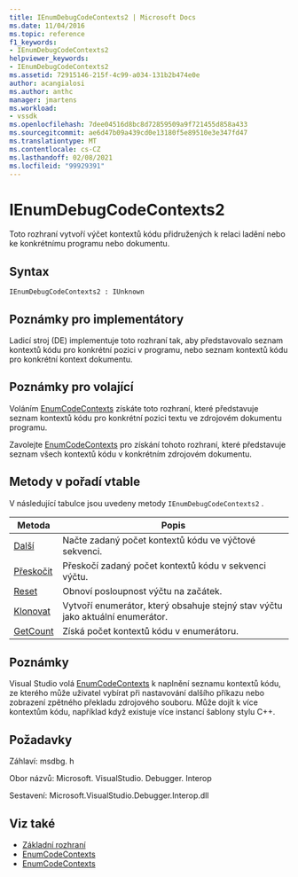 ```yaml
---
title: IEnumDebugCodeContexts2 | Microsoft Docs
ms.date: 11/04/2016
ms.topic: reference
f1_keywords:
- IEnumDebugCodeContexts2
helpviewer_keywords:
- IEnumDebugCodeContexts2
ms.assetid: 72915146-215f-4c99-a034-131b2b474e0e
author: acangialosi
ms.author: anthc
manager: jmartens
ms.workload:
- vssdk
ms.openlocfilehash: 7dee04516d8bc8d72859509a9f721455d858a433
ms.sourcegitcommit: ae6d47b09a439cd0e13180f5e89510e3e347fd47
ms.translationtype: MT
ms.contentlocale: cs-CZ
ms.lasthandoff: 02/08/2021
ms.locfileid: "99929391"
---
```

# <a name="ienumdebugcodecontexts2"></a>IEnumDebugCodeContexts2
Toto rozhraní vytvoří výčet kontextů kódu přidružených k relaci ladění nebo ke konkrétnímu programu nebo dokumentu.

## <a name="syntax"></a>Syntax

```
IEnumDebugCodeContexts2 : IUnknown
```

## <a name="notes-for-implementers"></a>Poznámky pro implementátory
 Ladicí stroj (DE) implementuje toto rozhraní tak, aby představovalo seznam kontextů kódu pro konkrétní pozici v programu, nebo seznam kontextů kódu pro konkrétní kontext dokumentu.

## <a name="notes-for-callers"></a>Poznámky pro volající
 Voláním [EnumCodeContexts](../../../extensibility/debugger/reference/idebugprogram2-enumcodecontexts.md) získáte toto rozhraní, které představuje seznam kontextů kódu pro konkrétní pozici textu ve zdrojovém dokumentu programu.

 Zavolejte [EnumCodeContexts](../../../extensibility/debugger/reference/idebugdocumentcontext2-enumcodecontexts.md) pro získání tohoto rozhraní, které představuje seznam všech kontextů kódu v konkrétním zdrojovém dokumentu.

## <a name="methods-in-vtable-order"></a>Metody v pořadí vtable
 V následující tabulce jsou uvedeny metody `IEnumDebugCodeContexts2` .

|Metoda|Popis|
|------------|-----------------|
|[Další](../../../extensibility/debugger/reference/ienumdebugcodecontexts2-next.md)|Načte zadaný počet kontextů kódu ve výčtové sekvenci.|
|[Přeskočit](../../../extensibility/debugger/reference/ienumdebugcodecontexts2-skip.md)|Přeskočí zadaný počet kontextů kódu v sekvenci výčtu.|
|[Reset](../../../extensibility/debugger/reference/ienumdebugcodecontexts2-reset.md)|Obnoví posloupnost výčtu na začátek.|
|[Klonovat](../../../extensibility/debugger/reference/ienumdebugcodecontexts2-clone.md)|Vytvoří enumerátor, který obsahuje stejný stav výčtu jako aktuální enumerátor.|
|[GetCount](../../../extensibility/debugger/reference/ienumdebugcodecontexts2-getcount.md)|Získá počet kontextů kódu v enumerátoru.|

## <a name="remarks"></a>Poznámky
 Visual Studio volá [EnumCodeContexts](../../../extensibility/debugger/reference/idebugprogram2-enumcodecontexts.md) k naplnění seznamu kontextů kódu, ze kterého může uživatel vybírat při nastavování dalšího příkazu nebo zobrazení zpětného překladu zdrojového souboru. Může dojít k více kontextům kódu, například když existuje více instancí šablony stylu C++.

## <a name="requirements"></a>Požadavky
 Záhlaví: msdbg. h

 Obor názvů: Microsoft. VisualStudio. Debugger. Interop

 Sestavení: Microsoft.VisualStudio.Debugger.Interop.dll

## <a name="see-also"></a>Viz také
- [Základní rozhraní](../../../extensibility/debugger/reference/core-interfaces.md)
- [EnumCodeContexts](../../../extensibility/debugger/reference/idebugprogram2-enumcodecontexts.md)
- [EnumCodeContexts](../../../extensibility/debugger/reference/idebugdocumentcontext2-enumcodecontexts.md)
